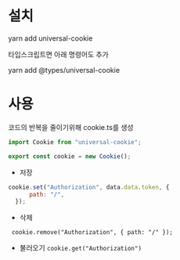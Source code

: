 # 설치

yarn add universal-cookie

타입스크립트면 아래 명령어도 추가

yarn add @types/universal-cookie


# 사용

코드의 반복을 줄이기위해 cookie.ts를 생성

```js
import Cookie from "universal-cookie";

export const cookie = new Cookie();

```

- 저장

```js
cookie.set("Authorization", data.data.token, {
      path: "/",
  });
```

- 삭제

``` cookie.remove("Authorization", { path: "/" });```

- 불러오기
```cookie.get("Authorization")```
